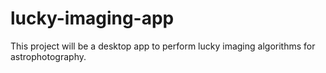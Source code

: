 # lucky-imaging-app
This project will be a desktop app to perform lucky imaging algorithms for astrophotography.
